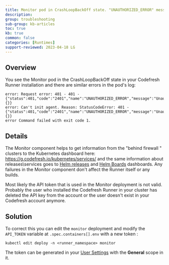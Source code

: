 ```yaml
---
title: Monitor pod in CrashLoopBackOff state. "UNAUTHORIZED_ERROR" messages in logs
description: 
group: troubleshooting
sub-group: kb-articles
toc: true
kb: true
common: false
categories: [Runtimes]
support-reviewed: 2023-04-18 LG
---
```


## Overview

You see the Monitor pod in the CrashLoopBackOff state in your Codefresh Runner
installation and there are similar errors in the pod's log:

    
    
    error: Request error: 401 - 401 - {"status":401,"code":"2401","name":"UNAUTHORIZED_ERROR","message":"Unauthorized","context":{}}  
    error: Can't init agent. Reason: StatusCodeError: 401 - {"status":401,"code":"2401","name":"UNAUTHORIZED_ERROR","message":"Unauthorized","context":{}}  
    error Command failed with exit code 1.

## Details

The Monitor component helps to get information from the "behind firewall "
clusters to the Kubernetes dashboard here:
<https://g.codefresh.io/kubernetes/services/> and the same information about
releases\services goes to [Helm
releases](https://g.codefresh.io/helm/releases/releasesNew/) and [Helm
Boards](https://g.codefresh.io/helm/helm-kanban/) dashboards. Any failures in
the Monitor component don't affect the Runner itself or any builds.

Most likely the API token that is used in the Monitor deployment is not valid.
Probably the user who installed the Codefresh Runner in your cluster has
deleted the API key from the account or the user doesn't exist in your
Codefresh account anymore.

##

## Solution

To correct this you can edit the `monitor` deployment and modify the
`API_TOKEN` variable at `.spec.containers[].env` with a new token :

    
    
    kubectl edit deploy -n <runner_namespace> monitor

The token can be generated in your [User
Settings](https://g.codefresh.io/user/settings%C2%A0) with the **General**
scope in it.

